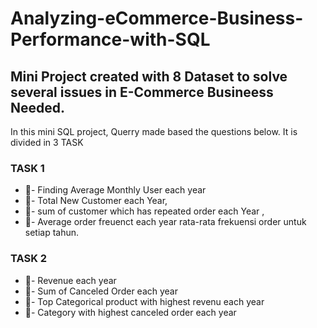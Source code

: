 # Analyzing-eCommerce-Business-Performance-with-SQL
## Mini Project created with 8 Dataset to solve several issues in E-Commerce Busineess Needed.

In this mini  SQL project, Querry made based the questions below. It is divided in 3 TASK
### TASK 1
- - Finding Average Monthly User each year 
- - Total New Customer each Year, 
- - sum of customer which has repeated order each Year , 
- - Average order freuenct each year rata-rata frekuensi order untuk setiap tahun.

### TASK 2
- - Revenue each year
- - Sum of Canceled Order each year 
- - Top Categorical product with highest revenu each year
- - Category with highest canceled order each year
